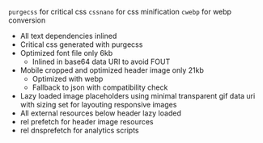 `purgecss` for critical css
`cssnano` for css minification
`cwebp` for webp conversion

* All text dependencies inlined
* Critical css generated with purgecss
* Optimized font file only 6kb
  * Inlined in base64 data URI to avoid FOUT
* Mobile cropped and optimized header image only 21kb
  * Optimized with webp
  * Fallback to json with compatibility check
* Lazy loaded image placeholders using minimal transparent gif data uri with sizing set for layouting responsive images
* All external resources below header lazy loaded
* rel prefetch for header image resources
* rel dnsprefetch for analytics scripts
